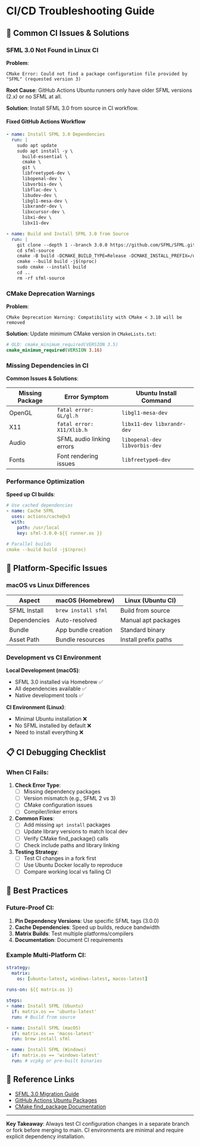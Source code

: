 # CI/CD Troubleshooting Guide

## 🚨 **Common CI Issues & Solutions**

### **SFML 3.0 Not Found in Linux CI**

**Problem**: 
```
CMake Error: Could not find a package configuration file provided by "SFML" (requested version 3)
```

**Root Cause**: GitHub Actions Ubuntu runners only have older SFML versions (2.x) or no SFML at all.

**Solution**: Install SFML 3.0 from source in CI workflow.

#### **Fixed GitHub Actions Workflow**
```yaml
- name: Install SFML 3.0 Dependencies
  run: |
    sudo apt update
    sudo apt install -y \
      build-essential \
      cmake \
      git \
      libfreetype6-dev \
      libopenal-dev \
      libvorbis-dev \
      libflac-dev \
      libudev-dev \
      libgl1-mesa-dev \
      libxrandr-dev \
      libxcursor-dev \
      libxi-dev \
      libx11-dev

- name: Build and Install SFML 3.0 from Source
  run: |
    git clone --depth 1 --branch 3.0.0 https://github.com/SFML/SFML.git sfml-source
    cd sfml-source
    cmake -B build -DCMAKE_BUILD_TYPE=Release -DCMAKE_INSTALL_PREFIX=/usr/local
    cmake --build build -j$(nproc)
    sudo cmake --install build
    cd ..
    rm -rf sfml-source
```

### **CMake Deprecation Warnings**

**Problem**:
```
CMake Deprecation Warning: Compatibility with CMake < 3.10 will be removed
```

**Solution**: Update minimum CMake version in `CMakeLists.txt`:
```cmake
# OLD: cmake_minimum_required(VERSION 3.5)
cmake_minimum_required(VERSION 3.16)
```

### **Missing Dependencies in CI**

**Common Issues & Solutions**:

| Missing Package | Error Symptom | Ubuntu Install Command |
|----------------|---------------|------------------------|
| OpenGL | `fatal error: GL/gl.h` | `libgl1-mesa-dev` |
| X11 | `fatal error: X11/Xlib.h` | `libx11-dev libxrandr-dev` |
| Audio | SFML audio linking errors | `libopenal-dev libvorbis-dev` |
| Fonts | Font rendering issues | `libfreetype6-dev` |

### **Performance Optimization**

**Speed up CI builds**:
```yaml
# Use cached dependencies
- name: Cache SFML
  uses: actions/cache@v3
  with:
    path: /usr/local
    key: sfml-3.0.0-${{ runner.os }}

# Parallel builds
cmake --build build -j$(nproc)
```

## 🔧 **Platform-Specific Issues**

### **macOS vs Linux Differences**

| Aspect | macOS (Homebrew) | Linux (Ubuntu CI) |
|--------|------------------|-------------------|
| SFML Install | `brew install sfml` | Build from source |
| Dependencies | Auto-resolved | Manual apt packages |
| Bundle | App bundle creation | Standard binary |
| Asset Path | Bundle resources | Install prefix paths |

### **Development vs CI Environment**

**Local Development (macOS)**:
- SFML 3.0 installed via Homebrew ✅
- All dependencies available ✅
- Native development tools ✅

**CI Environment (Linux)**:
- Minimal Ubuntu installation ❌
- No SFML installed by default ❌
- Need to install everything ❌

## 📋 **CI Debugging Checklist**

### **When CI Fails**:
1. **Check Error Type**:
   - [ ] Missing dependency packages
   - [ ] Version mismatch (e.g., SFML 2 vs 3)
   - [ ] CMake configuration issues
   - [ ] Compiler/linker errors

2. **Common Fixes**:
   - [ ] Add missing `apt install` packages
   - [ ] Update library versions to match local dev
   - [ ] Verify CMake find_package() calls
   - [ ] Check include paths and library linking

3. **Testing Strategy**:
   - [ ] Test CI changes in a fork first
   - [ ] Use Ubuntu Docker locally to reproduce
   - [ ] Compare working local vs failing CI

## 🚀 **Best Practices**

### **Future-Proof CI**:
1. **Pin Dependency Versions**: Use specific SFML tags (3.0.0)
2. **Cache Dependencies**: Speed up builds, reduce bandwidth
3. **Matrix Builds**: Test multiple platforms/compilers
4. **Documentation**: Document CI requirements

### **Example Multi-Platform CI**:
```yaml
strategy:
  matrix:
    os: [ubuntu-latest, windows-latest, macos-latest]
    
runs-on: ${{ matrix.os }}

steps:
- name: Install SFML (Ubuntu)
  if: matrix.os == 'ubuntu-latest'
  run: # Build from source

- name: Install SFML (macOS)  
  if: matrix.os == 'macos-latest'
  run: brew install sfml

- name: Install SFML (Windows)
  if: matrix.os == 'windows-latest'
  run: # vcpkg or pre-built binaries
```

## 📖 **Reference Links**

- [SFML 3.0 Migration Guide](https://www.sfml-dev.org/tutorials/3.0/getting-started/migrate/)
- [GitHub Actions Ubuntu Packages](https://github.com/actions/runner-images/blob/main/images/linux/Ubuntu2204-Readme.md)
- [CMake find_package Documentation](https://cmake.org/cmake/help/latest/command/find_package.html)

---

**Key Takeaway**: Always test CI configuration changes in a separate branch or fork before merging to main. CI environments are minimal and require explicit dependency installation. 